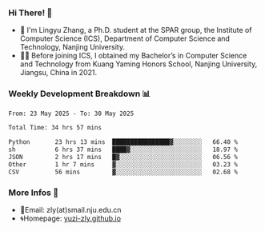 ### Hi There! 👋 
- 🐳 I'm Lingyu Zhang, a Ph.D. student at the SPAR group, the Institute of Computer Science (ICS), Department of Computer Science and Technology, Nanjing University.
- 🧑‍🎓 Before joining ICS, I obtained my Bachelor’s in Computer Science and Technology from Kuang Yaming Honors School, Nanjing University, Jiangsu, China in 2021.

### Weekly Development Breakdown :bar_chart:

<!--START_SECTION:waka-->

```txt
From: 23 May 2025 - To: 30 May 2025

Total Time: 34 hrs 57 mins

Python       23 hrs 13 mins  ████████████████▓░░░░░░░░   66.40 %
sh           6 hrs 37 mins   ████▓░░░░░░░░░░░░░░░░░░░░   18.97 %
JSON         2 hrs 17 mins   █▓░░░░░░░░░░░░░░░░░░░░░░░   06.56 %
Other        1 hr 7 mins     ▓░░░░░░░░░░░░░░░░░░░░░░░░   03.23 %
CSV          56 mins         ▓░░░░░░░░░░░░░░░░░░░░░░░░   02.68 %
```

<!--END_SECTION:waka-->

<!--
### Github Contributions :octocat:

![](https://raw.githubusercontent.com/yuzi-zly/yuzi-zly/output/github-contribution-grid-snake.svg)              
-->

### More Infos 📖

- 📧Email: zly(at)smail.nju.edu.cn
- 🌀Homepage: [yuzi-zly.github.io](https://yuzi-zly.github.io/)
